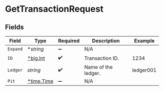 # GetTransactionRequest


## Fields

| Field                                       | Type                                        | Required                                    | Description                                 | Example                                     |
| ------------------------------------------- | ------------------------------------------- | ------------------------------------------- | ------------------------------------------- | ------------------------------------------- |
| `Expand`                                    | **string*                                   | :heavy_minus_sign:                          | N/A                                         |                                             |
| `ID`                                        | [*big.Int](https://pkg.go.dev/math/big#Int) | :heavy_check_mark:                          | Transaction ID.                             | 1234                                        |
| `Ledger`                                    | *string*                                    | :heavy_check_mark:                          | Name of the ledger.                         | ledger001                                   |
| `Pit`                                       | [*time.Time](https://pkg.go.dev/time#Time)  | :heavy_minus_sign:                          | N/A                                         |                                             |